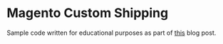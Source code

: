 # Magento Custom Shipping

Sample code written for educational purposes as part of [this](http://inchoo.net/ecommerce/magento/custom-shipping-method-in-magento/
) blog post.
